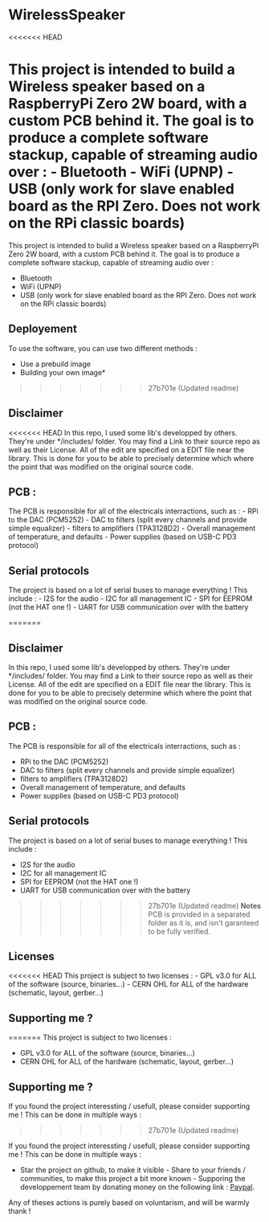 # WirelessSpeaker
<<<<<<< HEAD

This project is intended to build a Wireless speaker based on a RaspberryPi Zero 2W board, with a custom PCB behind it. The goal is to produce a complete software stackup, capable
of streaming audio over : - Bluetooth - WiFi (UPNP) - USB (only work for slave enabled board as the RPI Zero. Does not work on the RPi classic boards)
=======

This project is intended to build a Wireless speaker based on a RaspberryPi Zero 2W board, with a custom PCB behind it.
The goal is to produce a complete software stackup, capable of streaming audio over :

- Bluetooth
- WiFi (UPNP)
- USB (only work for slave enabled board as the RPI Zero. Does not work on the RPi classic boards)

## Deployement

To use the software, you can use two different methods :

- Use a prebuild image
- Building your own image\*
>>>>>>> 27b701e (Updated readme)

## Disclaimer

<<<<<<< HEAD
In this repo, I used some lib's developped by others. They're under \*/includes/ folder. You may find a Link to their source repo as well as their License. All of the edit are
specified on a EDIT file near the library. This is done for you to be able to precisely determine which where the point that was modified on the original source code.

## PCB :

The PCB is responsible for all of the electricals interractions, such as : - RPi to the DAC (PCM5252) - DAC to filters (split every channels and provide simple equalizer) - filters
to amplifiers (TPA3128D2) - Overall management of temperature, and defaults - Power supplies (based on USB-C PD3 protocol)

## Serial protocols

The project is based on a lot of serial buses to manage everything ! This include : - I2S for the audio - I2C for all management IC - SPI for EEPROM (not the HAT one !) - UART for
USB communication over with the battery

=======
## Disclaimer

In this repo, I used some lib's developped by others. They're under \*/includes/ folder. You may find a Link to their source repo as well as their License.
All of the edit are specified on a EDIT file near the library. This is done for you to be able to precisely determine which where the point that was modified on the original source code.

## PCB :

The PCB is responsible for all of the electricals interractions, such as :

- RPi to the DAC (PCM5252)
- DAC to filters (split every channels and provide simple equalizer)
- filters to amplifiers (TPA3128D2)
- Overall management of temperature, and defaults
- Power supplies (based on USB-C PD3 protocol)

## Serial protocols

The project is based on a lot of serial buses to manage everything !
This include :

- I2S for the audio
- I2C for all management IC
- SPI for EEPROM (not the HAT one !)
- UART for USB communication over with the battery

>>>>>>> 27b701e (Updated readme)
**Notes** PCB is provided in a separated folder as it is, and isn't garanteed to be fully verified.

## Licenses

<<<<<<< HEAD
This project is subject to two licenses : - GPL v3.0 for ALL of the software (source, binaries...) - CERN OHL for ALL of the hardware (schematic, layout, gerber...)

## Supporting me ?
=======
This project is subject to two licenses :

- GPL v3.0 for ALL of the software (source, binaries...)
- CERN OHL for ALL of the hardware (schematic, layout, gerber...)

## Supporting me ?

If you found the project interessting / usefull, please consider supporting me !
This can be done in multiple ways :
>>>>>>> 27b701e (Updated readme)

If you found the project interessting / usefull, please consider supporting me ! This can be done in multiple ways :

- Star the project on github, to make it visible - Share to your friends / communities, to make this project a bit more known - Supporing the developpement team by donating money on
  the following link : [Paypal](https://paypal.me/heywangleonard?country.x=FR&locale.x=fr_FR).

Any of theses actions is purely based on voluntarism, and will be warmly thank !
